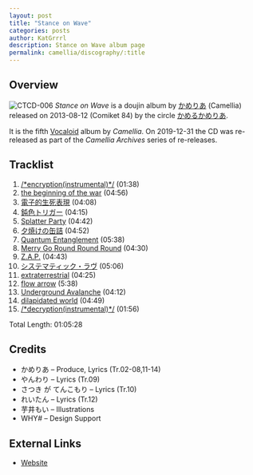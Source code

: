 ```yaml
---
layout: post
title: "Stance on Wave"
categories: posts
author: KatGrrrl
description: Stance on Wave album page
permalink: camellia/discography/:title
---
```


## Overview

![CTCD-006](https://cdn.camellia.wiki/images/camellia/albums/CTCD-006.jpg)
*Stance on Wave* is a doujin album by [かめりあ](<{% link postsWiki/_posts/2023-12-10-camellia.md %}>) (Camellia) released on 2013-08-12 (Comiket 84) by the circle [かめるかめりあ](#).

It is the fifth [Vocaloid](https://en.wikipedia.org/wiki/Vocaloid) album by *Camellia*. On 2019-12-31 the CD was re-released as part of the *Camellia Archives* series of re-releases.

## Tracklist

1. [/\*encryption(instrumental)\*/](<{% link postsInclude/_posts/camellia/songs/encryption-instrumental/2024-02-24-encryption-instrumental.md %}>) (01:38)
2. [the beginning of the war](<{% link postsInclude/_posts/camellia/songs/the-beginning-of-the-war/2024-02-24-the-beginning-of-the-war.md %}>) (04:56)
3. [電子的生死表現](<{% link postsInclude/_posts/camellia/songs/Denshiteki-Seishi-Hyouban/2024-02-24-Denshiteki-Seishi-Hyouban.md %}>) (04:08)
4. [鈍色トリガー](<{% link postsInclude/_posts/camellia/songs/Nibiiro-Trigger/2024-02-24-Nibiiro-Trigger.md %}>) (04:15)
5. [Splatter Party](<{% link postsInclude/_posts/camellia/songs/Splatter-Party/2024-02-24-Splatter-Party.md %}>) (04:42)
6. [夕焼けの缶詰](<{% link postsInclude/_posts/camellia/songs/Yuuyake-no-Kanzume/2024-02-24-Yuuyake-no-Kanzume.md %}>) (04:52)
7. [Quantum Entanglement](<{% link postsInclude/_posts/camellia/songs/Quantum-Entanglement/2024-02-24-Quantum-Entanglement.md %}>) (05:38)
8. [Merry Go Round Round Round](<{% link postsInclude/_posts/camellia/songs/Merry-Go-Round-Round-Round/2024-02-24-Merry-Go-Round-Round-Round.md %}>) (04:30)
9. [Z.A.P.](<{% link postsInclude/_posts/camellia/songs/ZAP/2024-02-24-ZAP.md %}>) (04:43)
10. [システマティック・ラヴ](<{% link postsInclude/_posts/camellia/songs/Systematic-Love/2024-02-24-Systematic-Love.md %}>) (05:06)
11. [extraterrestrial](<{% link postsInclude/_posts/camellia/songs/extraterrestrial/2024-02-24-extraterrestrial.md %}>) (04:25)
12. [flow arrow](<{% link postsInclude/_posts/camellia/songs/flow-arrow-song/2024-02-24-flow-arrow-song.md %}>) (5:38)
13. [Underground Avalanche](<{% link postsInclude/_posts/camellia/songs/Underground-Avalanche/2024-02-24-Underground-Avalanche.md %}>) (04:12)
14. [dilapidated world](<{% link postsInclude/_posts/camellia/songs/dilapidated-world/2024-02-24-dilapidated-world.md %}>) (04:49)
15. [/\*decryption(instrumental)\*/](<{% link postsInclude/_posts/camellia/songs/decryption-instrumental/2024-02-24-decryption-instrumental.md %}>) (01:56)

Total Length: 01:05:28

## Credits

* かめりあ – Produce, Lyrics (Tr.02-08,11-14)
* やんわり – Lyrics (Tr.09)
* さつき が てんこもり – Lyrics (Tr.10)
* れいたん – Lyrics (Tr.12)
* 芋井もい – Illustrations
* WHY# – Design Support

## External Links

* [Website](https://cametek.jp/stance/)
